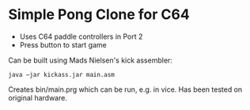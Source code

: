 # Simple Pong Clone for C64
* Uses C64 paddle controllers in Port 2
* Press button to start game

Can be built using Mads Nielsen's kick assembler:

    java –jar kickass.jar main.asm

Creates bin/main.prg which can be run, e.g. in vice.
Has been tested on original hardware.

